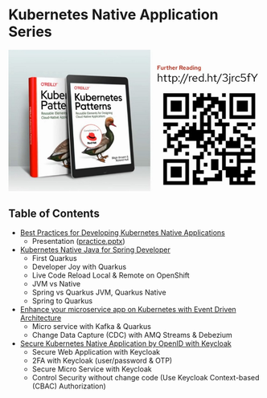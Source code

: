 # Kubernetes Native Application Series

![](images/ebook.jpeg)

## Table of Contents
- [Best Practices for Developing Kubernetes Native Applications](k8s-best-practices.md)
  - Presentation ([practice.pptx](presentation/practice.pptx))
- [Kubernetes Native Java for Spring Developer](quarkus.md)
  - First Quarkus
  - Developer Joy with Quarkus
  - Live Code Reload Local & Remote on OpenShift
  - JVM vs Native
  - Spring vs Quarkus JVM, Quarkus Native
  - Spring to Quarkus
- [Enhance your microservice app on Kubernetes with Event Driven Architecture](eda.md)
  - Micro service with Kafka & Quarkus
  - Change Data Capture (CDC) with AMQ Streams & Debezium
- [Secure Kubernetes Native Application by OpenID with Keycloak](keycloak.md)
  - Secure Web Application with Keycloak
  - 2FA with Keycloak (user/password & OTP)
  - Secure Micro Service with Keycloak
  - Control Security without change code (Use Keycloak Context-based (CBAC) Authorization)

